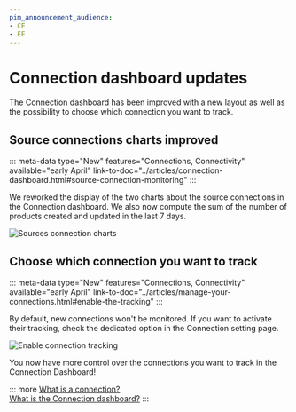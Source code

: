 ```yaml
---
pim_announcement_audience:
- CE
- EE
---
```


# Connection dashboard updates

The Connection dashboard has been improved with a new layout as well as the possibility to choose which connection you want to track.

## Source connections charts improved
::: meta-data type="New" features="Connections, Connectivity" available="early April" link-to-doc="../articles/connection-dashboard.html#source-connection-monitoring"
:::

We reworked the display of the two charts about the source connections in the Connection dashboard. We also now compute the sum of the number of products created and updated in the last 7 days.

![Sources connection charts](../img/number-of-products-created-updated.png)

## Choose which connection you want to track
::: meta-data type="New" features="Connections, Connectivity" available="early April" link-to-doc="../articles/manage-your-connections.html#enable-the-tracking"
:::

By default, new connections won't be monitored. If you want to activate their tracking, check the dedicated option in the Connection setting page.

![Enable connection tracking](../img/track-checkbox.png)

You now have more control over the connections you want to track in the Connection Dashboard!

::: more
[What is a connection?](../articles/what-is-a-connection.html)  
[What is the Connection dashboard?](../articles/connection-dashboard.html)
:::
